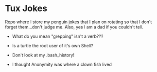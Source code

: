 Tux Jokes
=========
Repo where I store my penguin jokes that I plan on rotating so that I don't forget them...don't judge me. Also, yes I am a dad if you couldn't tell.


* What do you mean "grepping" isn't a verb???

* Is a turtle the root user of it's own Shell?

* Don't look at my .bash_history!

* I thought Anonymity was where a clown fish lived
